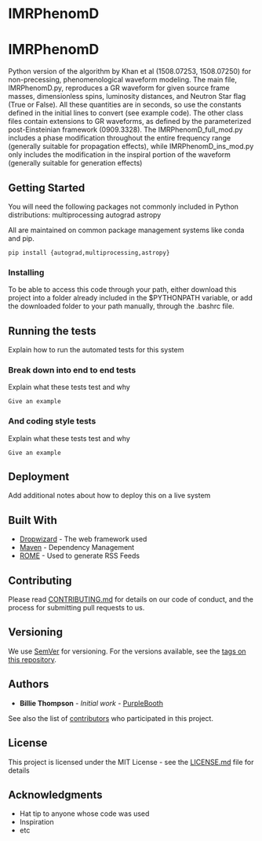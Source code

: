 # IMRPhenomD
# IMRPhenomD

Python version of the algorithm by Khan et al (1508.07253, 1508.07250) for non-precessing, phenomenological waveform modeling. The main file, IMRPhenomD.py, reproduces a GR waveform for given source frame masses, dimensionless spins, luminosity distances, and Neutron Star flag (True or False). All these quantities are in seconds, so use the constants defined in the initial lines to convert (see example code). The other class files contain extensions to GR waveforms, as defined by the parameterized post-Einsteinian framework (0909.3328). The IMRPhenomD_full_mod.py includes a phase modification throughout the entire frequency range (generally suitable for propagation effects), while IMRPhenomD_ins_mod.py only includes the modification in the inspiral portion of the waveform (generally suitable for generation effects)

## Getting Started

You will need the following packages not commonly included in Python distributions:
multiprocessing
autograd
astropy

All are maintained on common package management systems like conda and pip.
```
pip install {autograd,multiprocessing,astropy}
```


### Installing

To be able to access this code through your path, either download this project into a folder already included in the $PYTHONPATH variable, or add the downloaded folder to your path manually, through the .bashrc file.



## Running the tests

Explain how to run the automated tests for this system

### Break down into end to end tests

Explain what these tests test and why

```
Give an example
```

### And coding style tests

Explain what these tests test and why

```
Give an example
```

## Deployment

Add additional notes about how to deploy this on a live system

## Built With

* [Dropwizard](http://www.dropwizard.io/1.0.2/docs/) - The web framework used
* [Maven](https://maven.apache.org/) - Dependency Management
* [ROME](https://rometools.github.io/rome/) - Used to generate RSS Feeds

## Contributing

Please read [CONTRIBUTING.md](https://gist.github.com/PurpleBooth/b24679402957c63ec426) for details on our code of conduct, and the process for submitting pull requests to us.

## Versioning

We use [SemVer](http://semver.org/) for versioning. For the versions available, see the [tags on this repository](https://github.com/your/project/tags).

## Authors

* **Billie Thompson** - *Initial work* - [PurpleBooth](https://github.com/PurpleBooth)

See also the list of [contributors](https://github.com/your/project/contributors) who participated in this project.

## License

This project is licensed under the MIT License - see the [LICENSE.md](LICENSE.md) file for details

## Acknowledgments

* Hat tip to anyone whose code was used
* Inspiration
* etc
